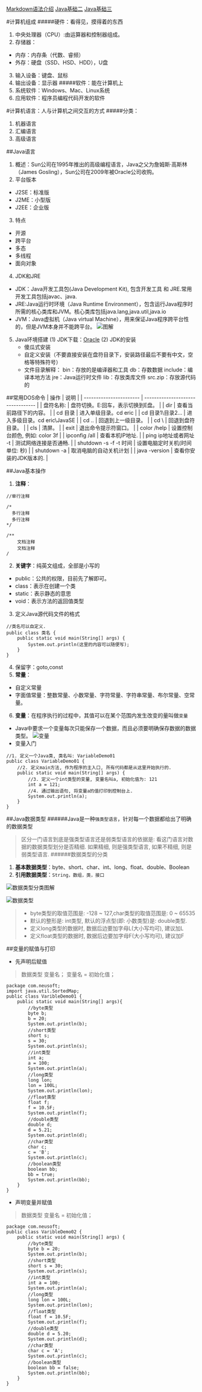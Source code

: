 [Markdown语法介绍](https://www.jianshu.com/p/2041ef1bf6ea)
[Java基础二](https://www.jianshu.com/p/7ad8414da732)
[Java基础三](https://www.jianshu.com/p/f270c5c5eb64)


#计算机组成
#####硬件：看得见，摸得着的东西
1. 中央处理器（CPU）:由运算器和控制器组成。
2. 存储器：
 - 内存：内存条（代数、睿频）
 - 外存：硬盘（SSD、HSD、HDD），U盘
3. 输入设备：键盘、鼠标
4. 输出设备：显示器
#####软件：能在计算机上
1. 系统软件：Windows、Mac、Linux系统
2. 应用软件：程序员编程代码开发的软件

#计算机语言：人与计算机之间交互的方式
#####分类：
1. 机器语言
2. 汇编语言
3. 高级语言

##Java语言
1. 概述：Sun公司在1995年推出的高级编程语言，Java之父为詹姆斯·高斯林（James Gosling），Sun公司在2009年被Oracle公司收购。
2. 平台版本
- J2SE：标准版
- J2ME：小型版
- J2EE：企业版
3. 特点
- 开源
- 跨平台
- 多态
- 多线程
- 面向对象
  
4. JDK和JRE
- JDK：Java开发工具包(Java Development Kit), 包含开发工具 和 JRE.常用开发工具包括javac、java.
- JRE:Java运行时环境（Java Runtime Environment），包含运行Java程序时所需的核心类库和JVM。核心类库包括java.lang,java.util,java.io
- JVM：Java虚拟机（Java virtual Machine），用来保证Java程序跨平台性的，但是JVM本身并不能跨平台。
![图解](https://upload-images.jianshu.io/upload_images/22778944-31684ba9891a73e9.png?imageMogr2/auto-orient/strip%7CimageView2/2/w/1240)
5. Java环境搭建
(1) JDK下载：[Oracle](https://www.oracle.com/java/technologies/javase/javase-jdk8-downloads.html)
(2) JDK的安装
      - 傻瓜式安装
      - 自定义安装（不要直接安装在盘符目录下，安装路径最后不要有中文，空格等特殊符号）
      - 文件目录解释：
bin：存放的是编译器和工具
db：存数数据
include：编译本地方法
jre：Java运行时文件
lib：存放类库文件
src.zip：存放源代码的


##常用DOS命令
| 操作                    | 说明                              |
| ----------------------- | --------------------------------- |
| 盘符名称:               | 盘符切换。E:回车，表示切换到E盘。 |
| dir                     | 查看当前路径下的内容。            |
| cd 目录                 | 进入单级目录。cd eric         |
| cd 目录1\目录2...       | 进入多级目录。cd eric\JavaSE   |
| cd ..                   | 回退到上一级目录。                |
| cd \                    | 回退到盘符目录。                  |
| cls                     | 清屏。                            |
| exit                    | 退出命令提示符窗口。              |
| color /help             | 设置控制台颜色, 例如:  color 3f   |
| ipconfig /all           | 查看本机IP地址.                   |
| ping ip地址或者网址  -t | 测试网络连接是否通畅.             |
| shutdown -s -f -t  时间 | 设置电脑定时关机(时间单位: 秒)    |
| shutdown -a             | 取消电脑的自动关机计划            |
| java -version           | 查看你安装的JDK版本的.            |

##Java基本操作
1. **注释**：
```
//单行注释
```
```
/*
  多行注释
  多行注释
*/
```
```
/**
    文档注释
    文档注释
/
```
2. **关键字**：纯英文组成，全部是小写的
- public：公共的权限，目前先了解即可。
- class：表示在创建一个类
- static：表示静态的意思
- void：表示方法的返回值类型
3. 定义Java源代码文件的格式
```
//类名可以自定义.
public class 类名 {
    public static void main(String[] args) {
        System.out.println(这里的内容可以随便写);
    }
}
```
4. 保留字：goto,const
5. **常量**：
- 自定义常量
- 字面值常量：整数常量、小数常量、字符常量、字符串常量、布尔常量、空常量。

6. **变量**：在程序执行的过程中，其值可以在某个范围内发生改变的量叫做`变量`
- Java中要求一个变量每次只能保存一个数据，而且必须要明确保存数据的数据类型。
![变量](https://upload-images.jianshu.io/upload_images/22778944-e658a83a63ad638a.png?imageMogr2/auto-orient/strip%7CimageView2/2/w/1240)
- 变量入门
```
//1. 定义一个Java类, 类名叫: VariableDemo01
public class VariableDemo01 {
    //2. 定义main方法, 作为程序的主入口, 所有代码都是从这里开始执行的.
    public static void main(String[] args) {
        //3. 定义一个int类型的变量, 变量名叫a, 初始化值为: 121
        int a = 121;
        //4. 通过输出语句, 将变量a的值打印到控制台上. 
        System.out.println(a);
    }
}

```

##Java数据类型
######Java是一种`强类型语言`，针对每一个数据都给出了明确的数据类型
>区分一门语言到底是强类型语言还是弱类型语言的依据是: 看这门语言对数据的数据类型划分是否精细.
如果精细, 则是强类型语言, 如果不精细, 则是弱类型语言.
######数据类型的分类
1. **基本数据类型**：byte、short、char、int、long、float、double、Boolean
2. **引用数据类型**：`String，数组，类，接口`

![数据类型分类图解](https://upload-images.jianshu.io/upload_images/22778944-29c7dd7d28683838.png?imageMogr2/auto-orient/strip%7CimageView2/2/w/1240)


![数据类型](https://upload-images.jianshu.io/upload_images/22778944-1a2f1e275bcbee8a.png?imageMogr2/auto-orient/strip%7CimageView2/2/w/1240)

>- byte类型的取值范围是: -128 ~ 127,char类型的取值范围是: 0 ~ 65535
>- 默认的整形是: int类型, 默认的浮点型(即: 小数类型)是: double类型.
>- 定义long类型的数据时, 数据后边要加字母L(大小写均可), 建议加L
>- 定义float类型的数据时, 数据后边要加字母F(大小写均可), 建议加F



##变量的赋值与打印
- 先声明后赋值
>数据类型 变量名；
  变量名 = 初始化值；

```
package com.neusoft;
import java.util.SortedMap;
public class VaribleDemo01 {
    public static void main(String[] args){
        //byte类型
        byte b;
        b = 20;
        System.out.println(b);
        //short类型
        short s;
        s = 30;
        System.out.println(s);
        //int类型
        int a;
        a = 100;
        System.out.println(a);
        //long类型
        long lon;
        lon = 100L;
        System.out.println(lon);
        //float类型
        float f;
        f = 10.5F;
        System.out.println(f);
        //double类型
        double d;
        d = 5.21;
        System.out.println(d);
        //char类型
        char c;
        c = 'B';
        System.out.println(c);
        //boolean类型
        boolean bb;
        bb = true;
        System.out.println(bb);
    }
}

```
- 声明变量并赋值
>数据类型  变量名 = 初始化值；
```
package com.neusoft;
public class VaribleDemo02 {
    public static void main(String[] args) {
        //byte类型
        byte b = 20;
        System.out.println(b);
        //short类型
        short s = 30;
        System.out.println(s);
        //int类型
        int a = 100;
        System.out.println(a);
        //long类型
        long lon = 100L;
        System.out.println(lon);
        //float类型
        float f = 10.5F;
        System.out.println(f);
        //double类型
        double d = 5.20;
        System.out.println(d);
        //char类型
        char c = 'A';
        System.out.println(c);
        //boolean类型
        boolean bb = false;
        System.out.println(bb);
    }
}

```










  
